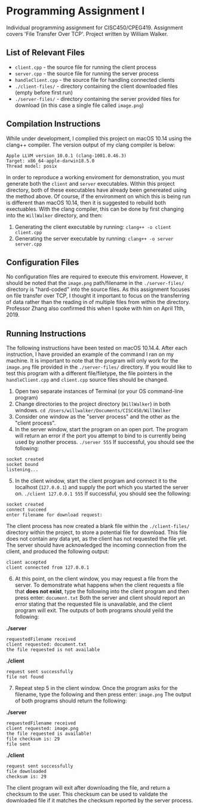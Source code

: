 # Programming Assignment I
Individual programming assignment for CISC450/CPEG419. Assignment covers 'File Transfer Over TCP'. Project written by William Walker.

## List of Relevant Files
- `client.cpp` - the source file for running the client process
- `server.cpp` - the source file for running the server process
- `handleClient.cpp` - the source file for handling connected clients
- `./client-files/` - directory containing the client downloaded files (empty before first run)
- `./server-files/` - directory containing the server provided files for download (in this case a single file called `image.png`)

## Compilation Instructions
While under development, I complied this project on macOS 10.14 using the clang++ compiler. The version output of my clang compiler is below:
```
Apple LLVM version 10.0.1 (clang-1001.0.46.3)
Target: x86_64-apple-darwin18.5.0
Thread model: posix
```
In order to reproduce a working enviroment for demonstration, you must generate both the `client` and `server` executables. Within this project directory, both of these executables have already been genereated using the method above. Of course, if the environment on which this is being run is different than macOS 10.14, then it is suggested to rebuild both exectuables.
With the clang compiler, this can be done by first changing into the `WillWalker` directory, and then: 
1. Generating the client executable by running: `clang++ -o client client.cpp`
2. Generating the server executable by running: `clang++ -o server server.cpp`

## Configuration Files
No configuration files are required to execute this enviroment.
However, it should be noted that the `image.png` path/filename in the `./server-files/` directory is "hard-coded" into the source files. As this assignment focuses on file transfer over TCP, I thought it important to focus on the transferring of data rather than the reading in of multiple files from within the directory. Professor Zhang also confirmed this when I spoke with him on April 11th, 2019.
            
## Running Instructions
The following instructions have been tested on macOS 10.14.4. After each instruction, I have provided an example of the command I ran on my machine. It is important to note that the program will only work for the `image.png` file provided in the `./server-files/` directory. If you would like to test this program with a different file/filetype, the file pointers in the `handleClient.cpp` and `client.cpp` source files should be changed.
1. Open two separate instances of Terminal (or your OS command-line program)
2. Change directories to the project directory (`WillWalker`) in both windows.
`cd /Users/willwalker/Documents/CISC450/WillWalker`
3. Consider one window as the "server process" and the other as the "client process".
4. In the server window, start the program on an open port. The program will return an error if the port you attempt to bind to is currently being used by another process.
`./server 555`
If successful, you should see the following:
```
socket created
socket bound
listening...
```
5. In the client window, start the client program and connect it to the localhost (`127.0.0.1`) and supply the port which you started the server on.
`./client 127.0.0.1 555`
If successful, you should see the following:
```
socket created
connect succeed
enter filename for download request:
```
The client process has now created a blank file within the `./client-files/` directory within the project, to store a potential file for download. This file does not contain any data yet, as the client has not requested the file yet.
The server should have acknowledged the incoming connection from the client, and produced the following output:
```
client accepted
client connected from 127.0.0.1
```
6. At this point, on the client window, you may request a file from the server. To demonstrate what happens when the client requests a file that **does not exist**, type the following into the client program and then press enter:
`document.txt`
Both the server and client should report an error stating that the requested file is unavailable, and the client program will exit. The outputs of both programs should yeild the following:

**./server**
```
requestedFilename received
client requested: document.txt
the file requested is not available
```
**./client**
```
request sent successfully
file not found
```
7. Repeat step 5 in the client window. Once the program asks for the filename, type the following and then press enter:
`image.png`
The output of both programs should return the following:

**./server**
```
requestedFilename received
client requested: image.png
the file requested is available!
file checksum is: 29
file sent
```
**./client**
```
request sent successfully
file downloaded
checksum is: 29
```
The client program will exit after downloading the file, and return a checksum to the user. This checksum can be used to validate the downloaded file if it matches the checksum reported by the server process.
